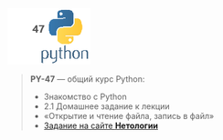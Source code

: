 ![Python logo](/python_logo.png)
> **PY-47** — общий курс Python: 
> *    Знакомство с Python
> *    2.1 Домашнее задание к лекции
> *    «Открытие и чтение файла, запись в файл»
> *    [Задание на сайте **Нетологии**](https://github.com/netology-code/py-homeworks-basic/blob/new_oop/7.files/README.md)